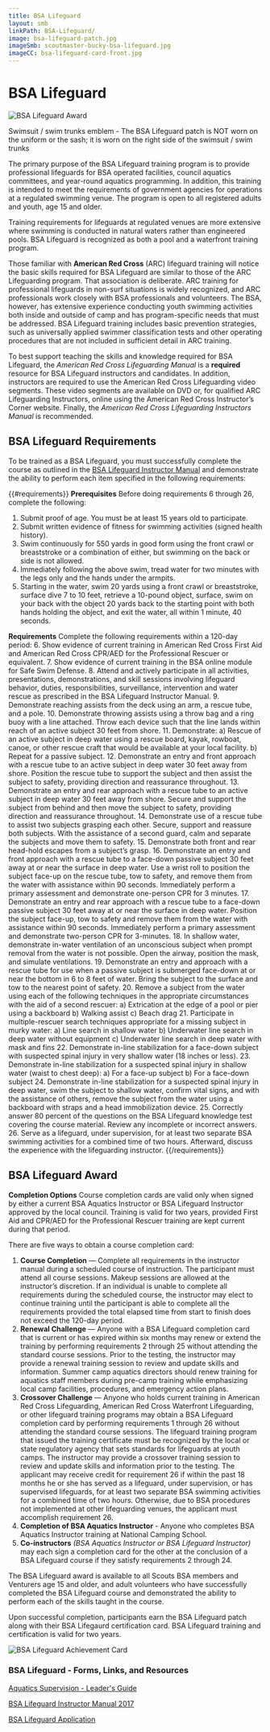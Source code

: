 ```yaml
---
title: BSA Lifeguard
layout: smb
linkPath: BSA-Lifeguard/
image: bsa-lifeguard-patch.jpg
imageSmb: scoutmaster-bucky-bsa-lifeguard.jpg
imageCC: bsa-lifeguard-card-front.jpg
---
```


# BSA Lifeguard

<div class="D(f) Fxd(c)--s">
<div class="Ta(c) Pt(1em)--s">

![BSA Lifeguard Award]({{imageSmb}})
<p>Swimsuit / swim trunks emblem - The BSA Lifeguard patch is NOT worn on the uniform or the sash; it is worn on the right side of the swimsuit / swim trunks</p>
</div>

<div>

The primary purpose of the BSA Lifeguard training program is to provide professional lifeguards for BSA operated facilities, council aquatics committees, and year-round aquatics programming. In addition, this training is intended to meet the requirements of government agencies for operations at a regulated swimming venue. The program is open to all registered adults and youth, age 15 and older.

Training requirements for lifeguards at regulated venues are more extensive where swimming is conducted in natural waters rather than engineered pools. BSA Lifeguard is recognized as both a pool and a waterfront training program.

Those familiar with **American Red Cross** (ARC) lifeguard training will notice the basic skills required for BSA Lifeguard are similar to those of the ARC Lifeguarding program. That association is deliberate. ARC training for professional lifeguards in non-surf situations is widely recognized, and ARC professionals work closely with BSA professionals and volunteers. The BSA, however, has extensive experience conducting youth swimming activities both inside and outside of camp and has program-specific needs that must be addressed. BSA Lifeguard training includes basic prevention strategies, such as universally applied swimmer classification tests and other operating procedures that are not included in sufficient detail in ARC training.

To best support teaching the skills and knowledge required for BSA Lifeguard, the *American Red Cross Lifeguarding Manual* is a **required** resource for BSA Lifeguard instructors and candidates.  In addition, instructors are required to use the American Red Cross Lifeguarding video segments. These video segments are available on DVD or, for qualified ARC Lifeguarding Instructors, online using the American Red Cross Instructor’s Corner website. Finally, the *American Red Cross Lifeguarding Instructors Manual* is recommended.

</div></div>

## BSA Lifeguard Requirements

To be trained as a BSA Lifeguard, you must successfully complete the course as outlined in the [BSA Lifeguard Instructor Manual](https://filestore.scouting.org/filestore/pdf/BSA_Lifeguard_Instructor_Manual-2017.pdf) and demonstrate the ability to perform each item specified in the following requirements:

{{#requirements}}
**Prerequisites**
Before doing requirements 6 through 26, complete the following:
1. Submit proof of age. You must be at least 15 years old to participate.
2. Submit written evidence of fitness for swimming activities (signed health history).
3. Swim continuously for 550 yards in good form using the front crawl or breaststroke or a combination of either, but swimming on the back or side is not allowed.
4. Immediately following the above swim, tread water for two minutes with the legs only and the hands under the armpits.
5. Starting in the water, swim 20 yards using a front crawl or breaststroke, surface dive 7 to 10 feet, retrieve a 10-pound object, surface, swim on your back with the object 20 yards back to the starting point with both hands holding the object, and exit the water, all within 1 minute, 40 seconds.

**Requirements**
Complete the following requirements within a 120-day period:
6. Show evidence of current training in American Red Cross First Aid and American Red Cross CPR/AED for the Professional Rescuer or equivalent.
7. Show evidence of current training in the BSA online module for Safe Swim Defense.
8. Attend and actively participate in all activities, presentations, demonstrations, and skill sessions involving lifeguard behavior, duties, responsibilities, surveillance, intervention and water rescue as prescribed in the BSA Lifeguard Instructor Manual.
9. Demonstrate reaching assists from the deck using an arm, a rescue tube, and a pole.
10. Demonstrate throwing assists using a throw bag and a ring buoy with a line attached. Throw each device such that the line lands within reach of an active subject 30 feet from shore.
11. Demonstrate:
    a) Rescue of an active subject in deep water using a rescue board, kayak, rowboat, canoe, or other rescue craft that would be available at your local facility.
    b) Repeat for a passive subject.
12. Demonstrate an entry and front approach with a rescue tube to an active subject in deep water 30 feet away from shore. Position the rescue tube to support the subject and then assist the subject to safety, providing direction and reassurance throughout.
13. Demonstrate an entry and rear approach with a rescue tube to an active subject in deep water 30 feet away from shore. Secure and support the subject from behind and then move the subject to safety, providing direction and reassurance throughout.
14. Demonstrate use of a rescue tube to assist two subjects grasping each other. Secure, support and reassure both subjects. With the assistance of a second guard, calm and separate the subjects and move them to safety.
15. Demonstrate both front and rear head-hold escapes from a subject’s grasp.
16. Demonstrate an entry and front approach with a rescue tube to a face-down passive subject 30 feet away at or near the surface in deep water. Use a wrist roll to position the subject face-up on the rescue tube, tow to safety, and remove them from the water with assistance within 90 seconds. Immediately perform a primary assessment and demonstrate one-person CPR for 3 minutes.
17. Demonstrate an entry and rear approach with a rescue tube to a face-down passive subject 30 feet away at or near the surface in deep water. Position the subject face-up, tow to safety and remove them from the water with assistance within 90 seconds. Immediately perform a primary assessment and demonstrate two-person CPR for 3-minutes.
18. In shallow water, demonstrate in-water ventilation of an unconscious subject when prompt removal from the water is not possible. Open the airway, position the mask, and simulate ventilations.
19. Demonstrate an entry and approach with a rescue tube for use when a passive subject is submerged face-down at or near the bottom in 6 to 8 feet of water. Bring the subject to the surface and tow to the nearest point of safety.
20. Remove a subject from the water using each of the following techniques in the appropriate circumstances with the aid of a second rescuer:
    a) Extrication at the edge of a pool or pier using a backboard
    b) Walking assist
    c) Beach drag
21. Participate in multiple-rescuer search techniques appropriate for a missing subject in murky water:
    a) Line search in shallow water
    b) Underwater line search in deep water without equipment
    c) Underwater line search in deep water with mask and fins
22. Demonstrate in-line stabilization for a face-down subject with suspected spinal injury in very shallow water (18 inches or less).
23. Demonstrate in-line stabilization for a suspected spinal injury in shallow water (waist to chest deep):
    a) For a face-up subject
    b) For a face-down subject
24. Demonstrate in-line stabilization for a suspected spinal injury in deep water, swim the subject to shallow water, confirm vital signs, and with the assistance of others, remove the subject from the water using a backboard with straps and a head immobilization device.
25. Correctly answer 80 percent of the questions on the BSA Lifeguard knowledge test covering the course material. Review any incomplete or incorrect answers.
26. Serve as a lifeguard, under supervision, for at least two separate BSA swimming activities for a combined time of two hours. Afterward, discuss the experience with the lifeguarding instructor.
{{/requirements}}

## BSA Lifeguard Award

**Completion Options**
Course completion cards are valid only when signed by either a current BSA Aquatics Instructor or BSA Lifeguard Instructor approved by the local council. Training is valid for two years, provided First Aid and CPR/AED for the Professional Rescuer training are kept current during that period.

There are five ways to obtain a course completion card:
1. **Course Completion** — Complete all requirements in the instructor manual during a scheduled course of instruction. The participant must attend all course sessions. Makeup sessions are allowed at the instructor’s discretion. If an individual is unable to complete all requirements during the scheduled course, the instructor may elect to continue training until the participant is able to complete all the requirements provided the total elapsed time from start to finish does not exceed the 120-day period.
2. **Renewal Challenge** — Anyone with a BSA Lifeguard completion card that is current or has expired within six months may renew or extend the training by performing requirements 2 through 25 without attending the standard course sessions. Prior to the testing, the instructor may provide a renewal training session to review and update skills and information. Summer camp aquatics directors should renew training for aquatics staff members during pre-camp training while emphasizing local camp facilities, procedures, and emergency action plans.
3. **Crossover Challenge** — Anyone who holds current training in American Red Cross Lifeguarding, American Red Cross Waterfront Lifeguarding, or other lifeguard training programs may obtain a BSA Lifeguard completion card by performing requirements 1 through 26 without attending the standard course sessions. The lifeguard training program that issued the training certificate must be recognized by the local or state regulatory agency that sets standards for lifeguards at youth camps. The instructor may provide a crossover training session to review and update skills and information prior to the testing. The applicant may receive credit for requirement 26 if within the past 18 months he or she has served as a lifeguard, under supervision, or has supervised lifeguards, for at least two separate BSA swimming activities for a combined time of two hours. Otherwise, due to BSA procedures not implemented at other lifeguarding venues, the applicant must accomplish requirement 26.
4. **Completion of BSA Aquatics Instructor** - Anyone who completes BSA Aquatics Instructor training at National Camping School.
5. **Co-instructors** *(BSA Aquatics Instructor or BSA Lifeguard Instructor)* may each sign a completion card for the other at the conclusion of a BSA Lifeguard course if they satisfy requirements 2 through 24.
<p></p><p></p>


<div class="D(f) Fxd(c)--s">
<div>
<p></p>
<p>The BSA Lifeguard award is available to all Scouts BSA members and Venturers age 15 and older, and adult volunteers who have successfully completed the BSA Lifeguard course and demonstrated the ability to perform each of the skills taught in the course.</p>

<p>Upon successful completion, participants earn the BSA Lifeguard patch along with their BSA Lifegaurd certification card. BSA Lifeguard training and certification is valid for two years.</p>
</div>
<div class="Ta(c) Pt(1em)--s">

![BSA Lifeguard Achievement Card]({{imageCC}})
</div></div>


### BSA Lifeguard - Forms, Links, and Resources

[Aquatics Supervision - Leader's Guide](https://filestore.scouting.org/filestore/Outdoor%20Program/Aquatics/pdf/Aquatics_34346.pdf)

[BSA Lifeguard Instructor Manual 2017](https://filestore.scouting.org/filestore/pdf/BSA_Lifeguard_Instructor_Manual-2017.pdf)

[BSA Lifeguard Application](https://filestore.scouting.org/filestore/pdf/BSA_LG_2017_application.pdf)
